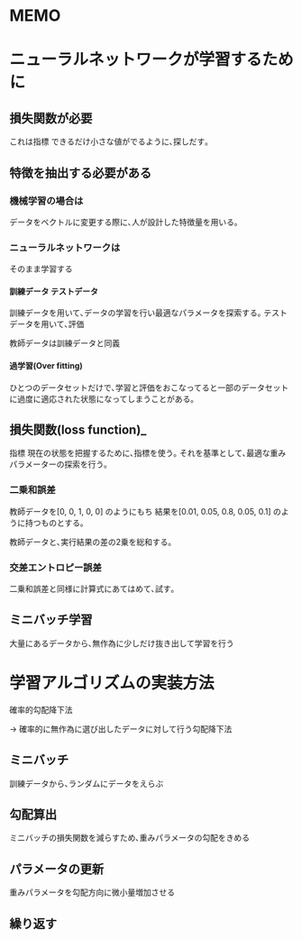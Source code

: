 # MEMO

# ニューラルネットワークが学習するために

## 損失関数が必要
これは指標
できるだけ小さな値がでるように､探しだす｡

## 特徴を抽出する必要がある
### 機械学習の場合は
データをベクトルに変更する際に､人が設計した特徴量を用いる｡

### ニューラルネットワークは
そのまま学習する

#### 訓練データ テストデータ
訓練データを用いて､データの学習を行い最適なパラメータを探索する｡
テストデータを用いて､評価

教師データは訓練データと同義

#### 過学習(Over fitting)
ひとつのデータセットだけで､学習と評価をおこなってると一部のデータセットに過度に適応された状態になってしまうことがある｡

## 損失関数(loss function)_
指標
現在の状態を把握するために､指標を使う｡
それを基準として､最適な重みパラメーターの探索を行う｡

### 二乗和誤差

教師データを[0, 0, 1, 0, 0]
のようにもち
結果を[0.01, 0.05, 0.8, 0.05, 0.1]
のように持つものとする｡

教師データと､実行結果の差の2乗を総和する｡

### 交差エントロピー誤差
二乗和誤差と同様に計算式にあてはめて､試す｡

## ミニバッチ学習
大量にあるデータから､無作為に少しだけ抜き出して学習を行う


# 学習アルゴリズムの実装方法
確率的勾配降下法

-> 確率的に無作為に選び出したデータに対して行う勾配降下法



## ミニバッチ
訓練データから､ランダムにデータをえらぶ

## 勾配算出
ミニバッチの損失関数を減らすため､重みパラメータの勾配をきめる

## パラメータの更新
重みパラメータを勾配方向に微小量増加させる

## 繰り返す




